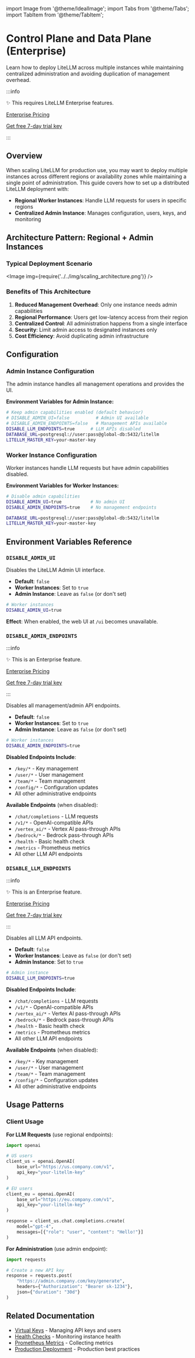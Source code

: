 import Image from '@theme/IdealImage';
import Tabs from '@theme/Tabs';
import TabItem from '@theme/TabItem';

# Control Plane and Data Plane (Enterprise)

Learn how to deploy LiteLLM across multiple instances while maintaining centralized administration and avoiding duplication of management overhead.

:::info

✨ This requires LiteLLM Enterprise features.

[Enterprise Pricing](https://www.litellm.ai/#pricing)

[Get free 7-day trial key](https://www.litellm.ai/enterprise#trial)

:::

## Overview

When scaling LiteLLM for production use, you may want to deploy multiple instances across different regions or availability zones while maintaining a single point of administration. This guide covers how to set up a distributed LiteLLM deployment with:

- **Regional Worker Instances**: Handle LLM requests for users in specific regions
- **Centralized Admin Instance**: Manages configuration, users, keys, and monitoring

## Architecture Pattern: Regional + Admin Instances

### Typical Deployment Scenario

<Image img={require('../../img/scaling_architecture.png')} />  

### Benefits of This Architecture

1. **Reduced Management Overhead**: Only one instance needs admin capabilities
2. **Regional Performance**: Users get low-latency access from their region
3. **Centralized Control**: All administration happens from a single interface
4. **Security**: Limit admin access to designated instances only
5. **Cost Efficiency**: Avoid duplicating admin infrastructure

## Configuration

### Admin Instance Configuration

The admin instance handles all management operations and provides the UI.

**Environment Variables for Admin Instance:**
```bash
# Keep admin capabilities enabled (default behavior)
# DISABLE_ADMIN_UI=false          # Admin UI available
# DISABLE_ADMIN_ENDPOINTS=false   # Management APIs available
DISABLE_LLM_ENDPOINTS=true      # LLM APIs disabled
DATABASE_URL=postgresql://user:pass@global-db:5432/litellm
LITELLM_MASTER_KEY=your-master-key
```

### Worker Instance Configuration

Worker instances handle LLM requests but have admin capabilities disabled.

**Environment Variables for Worker Instances:**
```bash
# Disable admin capabilities
DISABLE_ADMIN_UI=true           # No admin UI
DISABLE_ADMIN_ENDPOINTS=true    # No management endpoints

DATABASE_URL=postgresql://user:pass@global-db:5432/litellm
LITELLM_MASTER_KEY=your-master-key
```

## Environment Variables Reference

### `DISABLE_ADMIN_UI`

Disables the LiteLLM Admin UI interface.

- **Default**: `false`
- **Worker Instances**: Set to `true`
- **Admin Instance**: Leave as `false` (or don't set)

```bash
# Worker instances
DISABLE_ADMIN_UI=true
```

**Effect**: When enabled, the web UI at `/ui` becomes unavailable.

### `DISABLE_ADMIN_ENDPOINTS`

:::info

✨ This is an Enterprise feature.

[Enterprise Pricing](https://www.litellm.ai/#pricing)

[Get free 7-day trial key](https://www.litellm.ai/enterprise#trial)

:::

Disables all management/admin API endpoints.

- **Default**: `false`  
- **Worker Instances**: Set to `true`
- **Admin Instance**: Leave as `false` (or don't set)

```bash
# Worker instances  
DISABLE_ADMIN_ENDPOINTS=true
```

**Disabled Endpoints Include**:
- `/key/*` - Key management
- `/user/*` - User management  
- `/team/*` - Team management
- `/config/*` - Configuration updates
- All other administrative endpoints

**Available Endpoints** (when disabled):
- `/chat/completions` - LLM requests
- `/v1/*` - OpenAI-compatible APIs
- `/vertex_ai/*` - Vertex AI pass-through APIs
- `/bedrock/*` - Bedrock pass-through APIs
- `/health` - Basic health check
- `/metrics` - Prometheus metrics
- All other LLM API endpoints


### `DISABLE_LLM_ENDPOINTS`

:::info

✨ This is an Enterprise feature.

[Enterprise Pricing](https://www.litellm.ai/#pricing)

[Get free 7-day trial key](https://www.litellm.ai/enterprise#trial)

:::

Disables all LLM API endpoints.

- **Default**: `false`
- **Worker Instances**: Leave as `false` (or don't set)
- **Admin Instance**: Set to `true`

```bash
# Admin instance
DISABLE_LLM_ENDPOINTS=true
```


**Disabled Endpoints Include**:
- `/chat/completions` - LLM requests
- `/v1/*` - OpenAI-compatible APIs
- `/vertex_ai/*` - Vertex AI pass-through APIs
- `/bedrock/*` - Bedrock pass-through APIs
- `/health` - Basic health check
- `/metrics` - Prometheus metrics
- All other LLM API endpoints


**Available Endpoints** (when disabled):
- `/key/*` - Key management
- `/user/*` - User management  
- `/team/*` - Team management
- `/config/*` - Configuration updates
- All other administrative endpoints


## Usage Patterns

### Client Usage

**For LLM Requests** (use regional endpoints):
```python
import openai

# US users
client_us = openai.OpenAI(
    base_url="https://us.company.com/v1",
    api_key="your-litellm-key"
)

# EU users  
client_eu = openai.OpenAI(
    base_url="https://eu.company.com/v1", 
    api_key="your-litellm-key"
)

response = client_us.chat.completions.create(
    model="gpt-4",
    messages=[{"role": "user", "content": "Hello!"}]
)
```

**For Administration** (use admin endpoint):
```python
import requests

# Create a new API key
response = requests.post(
    "https://admin.company.com/key/generate",
    headers={"Authorization": "Bearer sk-1234"},
    json={"duration": "30d"}
)
```

## Related Documentation

- [Virtual Keys](./virtual_keys.md) - Managing API keys and users
- [Health Checks](./health.md) - Monitoring instance health  
- [Prometheus Metrics](./logging.md#prometheus-metrics) - Collecting metrics
- [Production Deployment](./prod.md) - Production best practices 